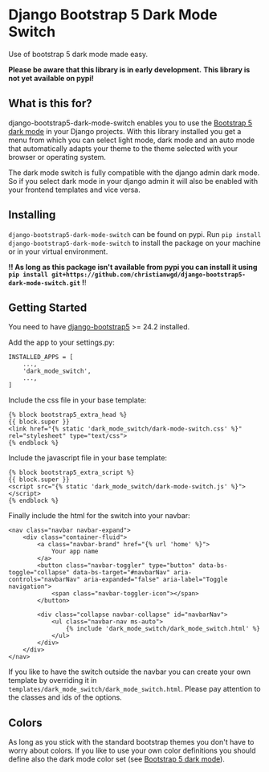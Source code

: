 # Django Bootstrap 5 Dark Mode Switch

Use of bootstrap 5 dark mode made easy.

**Please be aware that this library is in early development.**
**This library is not yet available on pypi!**

## What is this for?

django-bootstrap5-dark-mode-switch enables you to use the 
[Bootstrap 5 dark mode](https://getbootstrap.com/docs/5.3/customize/color-modes/) 
in your Django projects. With this library installed you get a menu from which 
you can select light mode, dark mode and an auto mode that automatically adapts 
your theme to the theme selected with your browser or operating system.

The dark mode switch is fully compatible with the django admin dark mode. So if 
you select dark mode in your django admin it will also be enabled with your 
frontend templates and vice versa.

## Installing

`django-bootstrap5-dark-mode-switch` can be found on pypi. Run 
`pip install django-bootstrap5-dark-mode-switch` to install the 
package on your machine or in your virtual environment.

**!! As long as this package isn't available from pypi you can install 
it using `pip install git+https://github.com/christianwgd/django-bootstrap5-dark-mode-switch.git` !**!

## Getting Started

You need to have [django-bootstrap5](https://django-bootstrap5.readthedocs.io/en/latest/) >= 24.2 installed.

Add the app to your settings.py:

```
INSTALLED_APPS = [
    ...,
    'dark_mode_switch',
    ...,
]
```

Include the css file in your base template:

```
{% block bootstrap5_extra_head %}
{{ block.super }}
<link href="{% static 'dark_mode_switch/dark-mode-switch.css' %}" rel="stylesheet" type="text/css">
{% endblock %}
```

Include the javascript file in your base template:

```
{% block bootstrap5_extra_script %}
{{ block.super }}
<script src="{% static 'dark_mode_switch/dark-mode-switch.js' %}"></script>
{% endblock %}
```

Finally include the html for the switch into your navbar:

```
<nav class="navbar navbar-expand">
    <div class="container-fluid">
        <a class="navbar-brand" href="{% url 'home' %}">
            Your app name
        </a>
        <button class="navbar-toggler" type="button" data-bs-toggle="collapse" data-bs-target="#navbarNav" aria-controls="navbarNav" aria-expanded="false" aria-label="Toggle navigation">
            <span class="navbar-toggler-icon"></span>
        </button>

        <div class="collapse navbar-collapse" id="navbarNav">
            <ul class="navbar-nav ms-auto">
                {% include 'dark_mode_switch/dark_mode_switch.html' %}
            </ul>
        </div>
    </div>
</nav>
```

If you like to have the switch outside the navbar you can create your own
template by overriding it in `templates/dark_mode_switch/dark_mode_switch.html`.
Please pay attention to the classes and ids of the options.

## Colors

As long as you stick with the standard bootstrap themes you don't have to 
worry about colors. If you like to use your own color definitions you should 
define also the dark mode color set 
(see [Bootstrap 5 dark mode](https://getbootstrap.com/docs/5.3/customize/color-modes/)).

